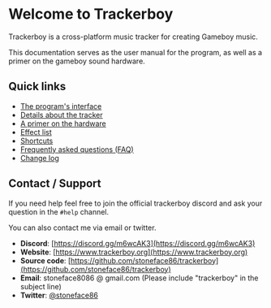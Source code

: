 
# Welcome to Trackerboy

Trackerboy is a cross-platform music tracker for creating Gameboy music.

This documentation serves as the user manual for the program, as well as a primer
on the gameboy sound hardware.

## Quick links

 * [The program's interface](interface/index.md)
 * [Details about the tracker](tracker/index.md)
 * [A primer on the hardware](hardware/index.md)
 * [Effect list](tracker/effect-list.md)
 * [Shortcuts](interface/shortcuts.md)
 * [Frequently asked questions (FAQ)](faq.md)
 * [Change log](changelog.md)

## Contact / Support

If you need help feel free to join the official trackerboy discord and ask
your question in the `#help` channel.

You can also contact me via email or twitter.

 * **Discord**: [https://discord.gg/m6wcAK3](https://discord.gg/m6wcAK3)
 * **Website**: [https://www.trackerboy.org](https://www.trackerboy.org)
 * **Source code**: [https://github.com/stoneface86/trackerboy](https://github.com/stoneface86/trackerboy)
 * **Email**: stoneface8086 @ gmail.com (Please include "trackerboy" in the subject line)
 * **Twitter**: [@stoneface86](https://twitter.com/stoneface86)
